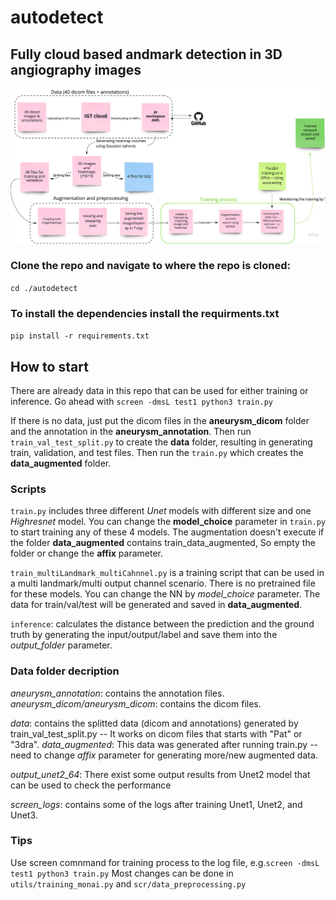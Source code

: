 # autodetect

## Fully cloud based andmark detection in 3D angiography images
![alt text](https://github.com/samadamini/3D-landmark-detection/blob/main/Pipeline.png?raw=true)

### Clone the repo and navigate to where the repo is cloned:
`cd ./autodetect`

### To install the dependencies install the requirments.txt
`pip install -r requirements.txt`

## How to start
There are already data in this repo that can be used for either training or inference. Go ahead with `screen -dmsL test1 python3 train.py`

If there is no data, just put the dicom files in the **aneurysm_dicom** folder and the annotation in the  **aneurysm_annotation**. Then run `train_val_test_split.py` to create the **data** folder, resulting in generating train, validation, and test files. Then run the `train.py` which creates the **data_augmented** folder.

### Scripts
`train.py` includes three different *Unet* models with different size and one *Highresnet* model. You can change the **model_choice** parameter in `train.py` to start training any of these 4 models. The augmentation doesn't execute if the folder **data_augmented** contains train_data_augmented, So empty the folder or change the **affix** parameter.

`train_multiLandmark_multiCahnnel.py` is a training script that can be used in a multi landmark/multi output channel scenario. There is no pretrained file for these models. You can change the NN by *model_choice* parameter. The data for train/val/test will be generated and saved in **data_augmented**. 

`inference`: calculates the distance between the prediction and the ground truth by generating the input/output/label and save them into the *output_folder* parameter. 

### Data folder decription
*aneurysm_annotation*: contains the annotation files.
*aneurysm_dicom/aneurysm_dicom*: contains the dicom files.

*data*: contains the splitted data (dicom and annotations) generated by train_val_test_split.py -- It works on dicom files that starts with "Pat" or "3dra".
*data_augmented*: This data was generated after running train.py -- need to change *affix* parameter for generating more/new augmented data. 

*output_unet2_64*: There exist some output results from Unet2 model that can be used to check the performance

*screen_logs*: contains some of the logs after training Unet1, Unet2, and Unet3.

### Tips
Use screen comnmand for training process to the log file, e.g.`screen -dmsL test1 python3 train.py`
Most changes can be done in `utils/training_monai.py` and `scr/data_preprocessing.py`



